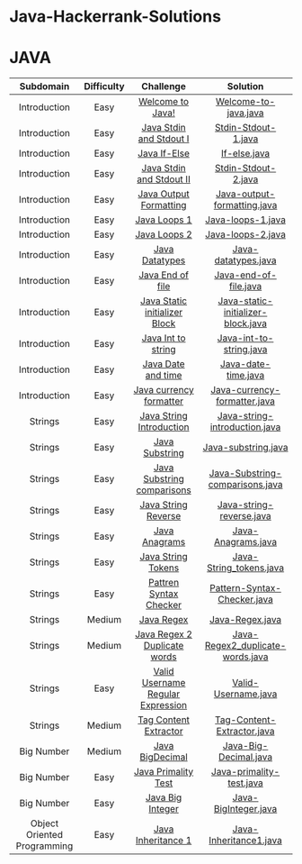 # Java-Hackerrank-Solutions

# JAVA

|          Subdomain          | Difficulty |                                                  Challenge                                                   |                                                               Solution                                                                |
| :-------------------------: | :--------: | :----------------------------------------------------------------------------------------------------------: | :-----------------------------------------------------------------------------------------------------------------------------------: |
|        Introduction         |    Easy    |              [Welcome to Java!](https://www.hackerrank.com/challenges/welcome-to-java/problem)               |        [Welcome-to-java.java](https://github.com/Manush54/Java-Hackerrank-Solutions/blob/main/Introduction/Welcometojava.java)        |
|        Introduction         |    Easy    |       [Java Stdin and Stdout I](https://www.hackerrank.com/challenges/java-stdin-and-stdout-1/problem)       |         [Stdin-Stdout-1.java](https://github.com/Manush54/Java-Hackerrank-Solutions/blob/main/Introduction/StdinStdout1.java)         |
|        Introduction         |    Easy    |                  [Java If-Else](https://www.hackerrank.com/challenges/java-if-else/problem)                  |               [If-else.java](https://github.com/Manush54/Java-Hackerrank-Solutions/blob/main/Introduction/Ifelse.java)                |
|        Introduction         |    Easy    |         [Java Stdin and Stdout II](https://www.hackerrank.com/challenges/java-stdin-stdout/problem)          |         [Stdin-Stdout-2.java](https://github.com/Manush54/Java-Hackerrank-Solutions/blob/main/Introduction/StdinStdout2.java)         |
|        Introduction         |    Easy    |       [Java Output Formatting ](https://www.hackerrank.com/challenges/java-output-formatting/problem)        | [Java-output-formatting.java](https://github.com/Manush54/Java-Hackerrank-Solutions/blob/main/Introduction/JavaoutputFormatting.java) |
|        Introduction         |    Easy    |                 [Java Loops 1 ](https://www.hackerrank.com/challenges/java-loops-i/problem)                  |           [Java-loops-1.java](https://github.com/Manush54/Java-Hackerrank-Solutions/blob/main/Introduction/Javaloops1.java)           |
|        Introduction         |    Easy    |              [Java Loops 2 ](https://https://www.hackerrank.com/challenges/java-loops/problem)               |           [Java-loops-2.java](https://github.com/Manush54/Java-Hackerrank-Solutions/blob/main/Introduction/Javaloops2.java)           |
|        Introduction         |    Easy    |               [Java Datatypes ](https://www.hackerrank.com/challenges/java-datatypes/problem)                |        [Java-datatypes.java](https://github.com/Manush54/Java-Hackerrank-Solutions/blob/main/Introduction/Javadatatypes.java)         |
|        Introduction         |    Easy    |             [Java End of file ](https://www.hackerrank.com/challenges/java-end-of-file/problem)              |       [Java-end-of-file.java](https://github.com/Manush54/Java-Hackerrank-Solutions/blob/main/Introduction/Javaendoffile.java)        |
|        Introduction         |    Easy    | [Java Static initializer Block](https://www.hackerrank.com/challenges/java-static-initializer-block/problem) |   [Java-static-initializer-block.java](https://github.com/Manush54/Java-Hackerrank-Solutions/blob/main/Introduction/StaticIni.java)   |
|        Introduction         |    Easy    |            [Java Int to string](https://www.hackerrank.com/challenges/java-int-to-string/problem)            |         [Java-int-to-string.java](https://github.com/Manush54/Java-Hackerrank-Solutions/blob/main/Introduction/Int2Str.java)          |
|        Introduction         |    Easy    |            [Java Date and time](https://www.hackerrank.com/challenges/java-date-and-time/problem)            |           [Java-date-time.java](https://github.com/Manush54/Java-Hackerrank-Solutions/blob/main/Introduction/Datetime.java)           |
|        Introduction         |    Easy    |       [Java currency formatter](https://www.hackerrank.com/challenges/java-currency-formatter/problem)       |  [Java-currency-formatter.java](https://github.com/Manush54/Java-Hackerrank-Solutions/blob/main/Introduction/Currencyformatter.java)  |
|           Strings           |    Easy    |     [Java String Introduction](https://www.hackerrank.com/challenges/java-strings-introduction/problem)      |      [Java-string-introduction.java](https://github.com/Manush54/Java-Hackerrank-Solutions/blob/main/Strings/Stringsintro.java)       |
|           Strings           |    Easy    |               [Java Substring ](https://www.hackerrank.com/challenges/java-substring/problem)                |             [Java-substring.java](https://github.com/Manush54/Java-Hackerrank-Solutions/blob/main/Strings/Substring.java)             |
|           Strings           |    Easy    |       [Java Substring comparisons](https://www.hackerrank.com/challenges/java-string-compare/problem)        |  [Java-Substring-comparisons.java](https://github.com/Manush54/Java-Hackerrank-Solutions/blob/main/Strings/Substringcomparison.java)  |
|           Strings           |    Easy    |           [Java String Reverse](https://www.hackerrank.com/challenges/java-string-reverse/problem)           |          [Java-string-reverse.java](https://github.com/Manush54/Java-Hackerrank-Solutions/blob/main/Strings/Stringrev.java)           |
|           Strings           |    Easy    |                [Java Anagrams ](https://www.hackerrank.com/challenges/java-anagrams/problem)                 |            [Java-Anagrams.java](https://github.com/Manush54/Java-Hackerrank-Solutions/blob/main/Strings/JavaAnagram.java)             |
|           Strings           |    Easy    |            [Java String Tokens](https://www.hackerrank.com/challenges/java-string-tokens/problem)            |         [Java-String_tokens.java](https://github.com/Manush54/Java-Hackerrank-Solutions/blob/main/Strings/StringTokens.java)          |
|           Strings           |    Easy    |        [Pattren Syntax Checker](https://www.hackerrank.com/challenges/pattern-syntax-checker/problem)        |   [Pattern-Syntax-Checker.java](https://github.com/Manush54/Java-Hackerrank-Solutions/blob/main/Strings/PatternSyntaxChecker.java)    |
|           Strings           |   Medium   |                    [Java Regex](https://www.hackerrank.com/challenges/java-regex/problem)                    |               [Java-Regex.java](https://github.com/Manush54/Java-Hackerrank-Solutions/blob/main/Strings/JavaRegex.java)               |
|           Strings           |   Medium   |         [Java Regex 2 Duplicate words](https://www.hackerrank.com/challenges/duplicate-word/problem)         |    [Java-Regex2_duplicate-words.java](https://github.com/Manush54/Java-Hackerrank-Solutions/blob/main/Strings/DuplicateWords.java)    |
|           Strings           |    Easy    |  [Valid Username Regular Expression](https://www.hackerrank.com/challenges/valid-username-checker/problem)   |         [Valid-Username.java](https://github.com/Manush54/Java-Hackerrank-Solutions/blob/main/Strings/UsernameValidator.java)         |
|           Strings           |   Medium   |        [Tag Content Extractor ](https://www.hackerrank.com/challenges/tag-content-extractor/problem)         |    [Tag-Content-Extractor.java](https://github.com/Manush54/Java-Hackerrank-Solutions/blob/main/Strings/TagContentExtractor.java)     |
|         Big Number          |   Medium   |              [Java BigDecimal ](https://www.hackerrank.com/challenges/java-bigdecimal/problem)               |         [Java-Big-Decimal.java](https://github.com/Manush54/Java-Hackerrank-Solutions/blob/main/Big%20Number/BigDecimal.java)         |
|         Big Number          |    Easy    |           [Java Primality Test](https://www.hackerrank.com/challenges/java-primality-test/problem)           |      [Java-primality-test.java](https://github.com/Manush54/Java-Hackerrank-Solutions/blob/main/Big%20Number/PrimalityTest.java)      |
|         Big Number          |    Easy    |             [ Java Big Integer ](https://www.hackerrank.com/challenges/java-biginteger/problem)              |         [Java-BigInteger.java](https://github.com/Manush54/Java-Hackerrank-Solutions/blob/main/Big%20Number/BigInteger.java)          |
| Object Oriented Programming |    Easy    |            [Java Inheritance 1](https://www.hackerrank.com/challenges/java-inheritance-1/problem)            |            [Java-Inheritance1.java](https://github.com/Manush54/Java-Hackerrank-Solutions/blob/main/OOP/Inheritance1.java)            |
